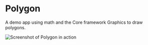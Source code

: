 Polygon
=======

A demo app using math and the Core framework Graphics to draw polygons.

![Screenshot of Polygon in action](http://i.imgur.com/5nbmC)
